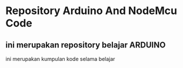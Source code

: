 # Repository Arduino And NodeMcu Code

## ini merupakan repository belajar ARDUINO

<p>ini merupakan kumpulan kode selama belajar</p>
